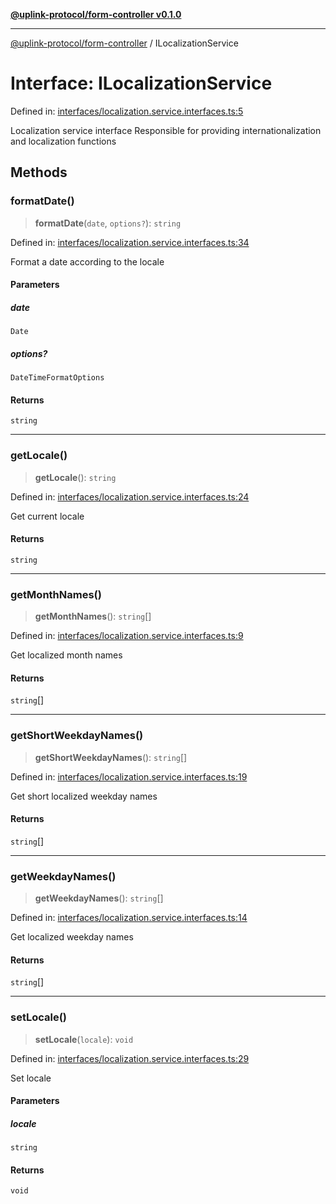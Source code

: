 [**@uplink-protocol/form-controller v0.1.0**](../README.md)

***

[@uplink-protocol/form-controller](../globals.md) / ILocalizationService

# Interface: ILocalizationService

Defined in: [interfaces/localization.service.interfaces.ts:5](https://github.com/jmkcoder/uplink-protocol-calendar/blob/37dc792b8a1827808b6d945b0ed3805e9835a62c/src/interfaces/localization.service.interfaces.ts#L5)

Localization service interface
Responsible for providing internationalization and localization functions

## Methods

### formatDate()

> **formatDate**(`date`, `options?`): `string`

Defined in: [interfaces/localization.service.interfaces.ts:34](https://github.com/jmkcoder/uplink-protocol-calendar/blob/37dc792b8a1827808b6d945b0ed3805e9835a62c/src/interfaces/localization.service.interfaces.ts#L34)

Format a date according to the locale

#### Parameters

##### date

`Date`

##### options?

`DateTimeFormatOptions`

#### Returns

`string`

***

### getLocale()

> **getLocale**(): `string`

Defined in: [interfaces/localization.service.interfaces.ts:24](https://github.com/jmkcoder/uplink-protocol-calendar/blob/37dc792b8a1827808b6d945b0ed3805e9835a62c/src/interfaces/localization.service.interfaces.ts#L24)

Get current locale

#### Returns

`string`

***

### getMonthNames()

> **getMonthNames**(): `string`[]

Defined in: [interfaces/localization.service.interfaces.ts:9](https://github.com/jmkcoder/uplink-protocol-calendar/blob/37dc792b8a1827808b6d945b0ed3805e9835a62c/src/interfaces/localization.service.interfaces.ts#L9)

Get localized month names

#### Returns

`string`[]

***

### getShortWeekdayNames()

> **getShortWeekdayNames**(): `string`[]

Defined in: [interfaces/localization.service.interfaces.ts:19](https://github.com/jmkcoder/uplink-protocol-calendar/blob/37dc792b8a1827808b6d945b0ed3805e9835a62c/src/interfaces/localization.service.interfaces.ts#L19)

Get short localized weekday names

#### Returns

`string`[]

***

### getWeekdayNames()

> **getWeekdayNames**(): `string`[]

Defined in: [interfaces/localization.service.interfaces.ts:14](https://github.com/jmkcoder/uplink-protocol-calendar/blob/37dc792b8a1827808b6d945b0ed3805e9835a62c/src/interfaces/localization.service.interfaces.ts#L14)

Get localized weekday names

#### Returns

`string`[]

***

### setLocale()

> **setLocale**(`locale`): `void`

Defined in: [interfaces/localization.service.interfaces.ts:29](https://github.com/jmkcoder/uplink-protocol-calendar/blob/37dc792b8a1827808b6d945b0ed3805e9835a62c/src/interfaces/localization.service.interfaces.ts#L29)

Set locale

#### Parameters

##### locale

`string`

#### Returns

`void`
